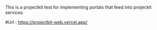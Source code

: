 This is a projectkit test for implementing portals that feed into projeckit services

#Url : https://projectkit-web.vercel.app/

